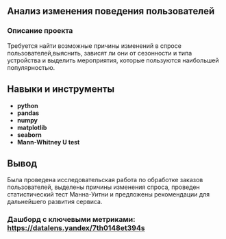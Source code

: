 ## Анализ изменения поведения пользователей 
### Описание проекта
Требуется найти возможные причины изменений в спросе пользователей,выяснить, зависят ли они от сезонности и типа устройства и выделить мероприятия, которые пользуются наибольшей популярностью. 
## Навыки и инструменты

- **python**
- **pandas**
- **numpy**
- **matplotlib**
- **seaborn**
- **Mann-Whitney U test**

## Вывод
Была проведена исследовательская работа по обработке заказов пользователей, выделены причины изменения спроса, проведен статистический тест Манна-Уитни и предложены рекомендации для дальнейшего развития сервиса.
### Дашборд с ключевыми метриками: https://datalens.yandex/7th0148et394s
